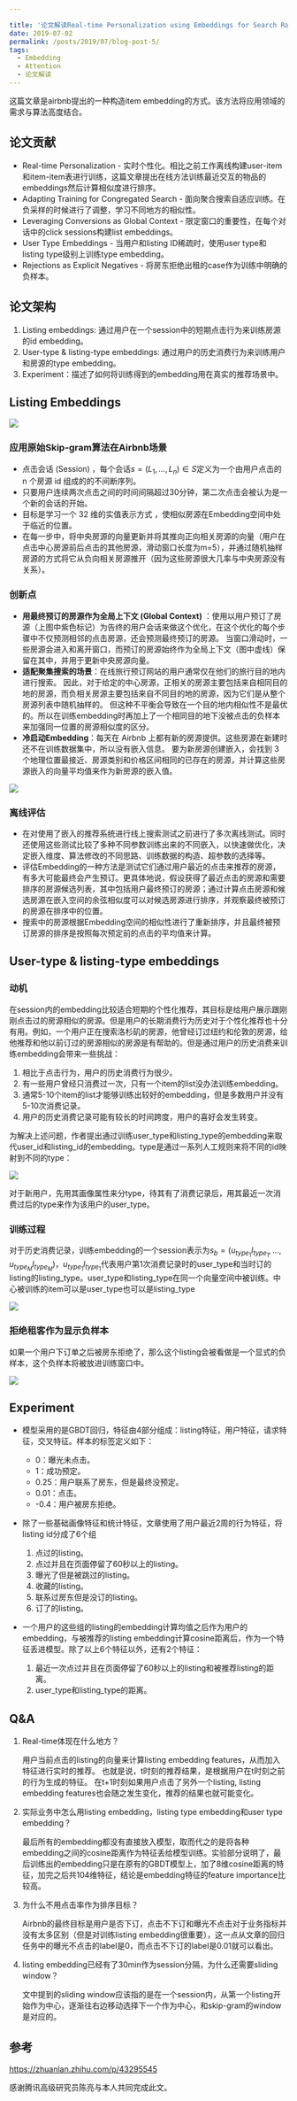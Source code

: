 ```yaml
---

title: '论文解读Real-time Personalization using Embeddings for Search Ranking at Airbnb'
date: 2019-07-02
permalink: /posts/2019/07/blog-post-5/
tags:
  - Embedding
  - Attention
  - 论文解读
---
```


这篇文章是airbnb提出的一种构造item embedding的方式。该方法将应用领域的需求与算法高度结合。

## 论文贡献

- Real-time Personalization - 实时个性化。相比之前工作离线构建user-item和item-item表进行训练，这篇文章提出在线方法训练最近交互的物品的embeddings然后计算相似度进行排序。
- Adapting Training for Congregated Search - 面向聚合搜索自适应训练。在负采样的时候进行了调整，学习不同地方的相似性。
- Leveraging Conversions as Global Context - 限定窗口的重要性，在每个对话中的click sessions构建list embeddings。
- User Type Embeddings - 当用户和listing ID稀疏时，使用user type和listing type级别上训练type embedding。
- Rejections as Explicit Negatives - 将房东拒绝出租的case作为训练中明确的负样本。

## 论文架构

1. Listing embeddings: 通过用户在一个session中的短期点击行为来训练房源的id embedding。
2. User-type & listing-type embeddings: 通过用户的历史消费行为来训练用户和房源的type embedding。
3. Experiment：描述了如何将训练得到的embedding用在真实的推荐场景中。

## Listing Embeddings

![](https://jasonyanglu.github.io/images/2019-07-02-blog-post-5.assets/0.png)

### 应用原始Skip-gram算法在Airbnb场景

- 点击会话 (Session) ，每个会话$s=(L_1, …, L_n)\in S$定义为一个由用户点击的 n 个房源 id 组成的的不间断序列。
- 只要用户连续两次点击之间的时间间隔超过30分钟，第二次点击会被认为是一个新的会话的开始。
- 目标是学习一个 32 维的实值表示方式 ，使相似房源在Embedding空间中处于临近的位置。
- 在每一步中，将中央房源的向量更新并将其推向正向相关房源的向量（用户在点击中心房源前后点击的其他房源，滑动窗口长度为m=5），并通过随机抽样房源的方式将它从负向相关房源推开（因为这些房源很大几率与中央房源没有关系）。

### 创新点

- **用最终预订的房源作为全局上下文 (Global Context)** ：使用以用户预订了房源（上图中紫色标记）为告终的用户会话来做这个优化，在这个优化的每个步骤中不仅预测相邻的点击房源，还会预测最终预订的房源。 当窗口滑动时，一些房源会进入和离开窗口，而预订的房源始终作为全局上下文（图中虚线）保留在其中，并用于更新中央房源向量。
- **适配聚集搜索的场景**：在线旅行预订网站的用户通常仅在他们的旅行目的地内进行搜索。 因此，对于给定的中心房源，正相关的房源主要包括来自相同目的地的房源，而负相关房源主要包括来自不同目的地的房源，因为它们是从整个房源列表中随机抽样的。 但这种不平衡会导致在一个目的地内相似性不是最优的。所以在训练embedding时再加上了一个相同目的地下没被点击的负样本来加强同一位置的房源相似度的区分。
- **冷启动Embedding**：每天在 Airbnb 上都有新的房源提供。这些房源在新建时还不在训练数据集中，所以没有嵌入信息。 要为新房源创建嵌入，会找到 3 个地理位置最接近、房源类别和价格区间相同的已存在的房源，并计算这些房源嵌入的向量平均值来作为新房源的嵌入值。

![](https://jasonyanglu.github.io/images/2019-07-02-blog-post-5.assets/1.png)

### 离线评估

- 在对使用了嵌入的推荐系统进行线上搜索测试之前进行了多次离线测试。同时还使用这些测试比较了多种不同参数训练出来的不同嵌入，以快速做优化，决定嵌入维度、算法修改的不同思路、训练数据的构造、超参数的选择等。
- 评估Embedding的一种方法是测试它们通过用户最近的点击来推荐的房源，有多大可能最终会产生预订。更具体地说，假设获得了最近点击的房源和需要排序的房源候选列表，其中包括用户最终预订的房源；通过计算点击房源和候选房源在嵌入空间的余弦相似度可以对候选房源进行排序，并观察最终被预订的房源在排序中的位置。
- 搜索中的房源根据Embedding空间的相似性进行了重新排序，并且最终被预订房源的排序是按照每次预定前的点击的平均值来计算。

## User-type & listing-type embeddings

### 动机

在session内的embedding比较适合短期的个性化推荐，其目标是给用户展示跟刚刚点击过的房源相似的房源。但是用户的长期消费行为历史对于个性化推荐也十分有用。例如，一个用户正在搜索洛杉矶的房源，他曾经订过纽约和伦敦的房源，给他推荐和他以前订过的房源相似的房源是有帮助的。但是通过用户的历史消费来训练embedding会带来一些挑战：

1. 相比于点击行为，用户的历史消费行为很少。
2. 有一些用户曾经只消费过一次，只有一个item的list没办法训练embedding。
3. 通常5-10个item的list才能够训练出较好的embedding，但是多数用户并没有5-10次消费记录。
4. 用户的历史消费记录可能有较长的时间跨度，用户的喜好会发生转变。

为解决上述问题，作者提出通过训练user_type和listing_type的embedding来取代user_id和listing_id的embedding。type是通过一系列人工规则来将不同的id映射到不同的type：

![](https://jasonyanglu.github.io/images/2019-07-02-blog-post-5.assets/2.png)

对于新用户，先用其画像属性来分type，待其有了消费记录后，用其最近一次消费过后的type来作为该用户的user_type。

### 训练过程

对于历史消费记录，训练embedding的一个session表示为$s_b=(u_{type_1}l_{type_1}, …, u_{type_M}l_{type_M})$，$u_{type_1}l_{type_1}$代表用户第1次消费记录时的user_type和当时订的listing的listing_type。user_type和listing_type在同一个向量空间中被训练。中心被训练的item可以是user_type也可以是listing_type

![](https://jasonyanglu.github.io/images/2019-07-02-blog-post-5.assets/3.png)

### 拒绝租客作为显示负样本

如果一个用户下订单之后被房东拒绝了，那么这个listing会被看做是一个显式的负样本，这个负样本将被放进训练窗口中。

![](https://jasonyanglu.github.io/images/2019-07-02-blog-post-5.assets/4.png)

## Experiment

- 模型采用的是GBDT回归，特征由4部分组成：listing特征，用户特征，请求特征，交叉特征。样本的标签定义如下：
  - 0：曝光未点击。
  - 1：成功预定。
  - 0.25：用户联系了房东，但是最终没预定。
  - 0.01：点击。
  - -0.4：用户被房东拒绝。

- 除了一些基础画像特征和统计特征，文章使用了用户最近2周的行为特征，将listing id分成了6个组
  1. 点过的listing。
  2. 点过并且在页面停留了60秒以上的listing。
  3. 曝光了但是被跳过的listing。
  4. 收藏的listing。
  5. 联系过房东但是没订的listing。
  6. 订了的listing。

- 一个用户的这些组的listing的embedding计算均值之后作为用户的embedding，与被推荐的listing embedding计算cosine距离后，作为一个特征丢进模型。除了以上6个特征以外，还有2个特征：
  1. 最近一次点过并且在页面停留了60秒以上的listing和被推荐listing的距离。
  2. user_type和listing_type的距离。

## Q&A

1. Real-time体现在什么地方？

   用户当前点击的listing的向量来计算listing embedding features，从而加入特征进行实时的推荐。 也就是说，t时刻的推荐结果，是根据用户在t时刻之前的行为生成的特征。 在t+1时刻如果用户点击了另外一个listing,  listing embedding features也会随之发生变化，推荐的结果也就可能变化。

2. 实际业务中怎么用listing embedding，listing type embedding和user type embedding？

   最后所有的embedding都没有直接放入模型，取而代之的是将各种embedding之间的cosine距离作为特征丢给模型训练。实验部分说明了，最后训练出的embedding只是在原有的GBDT模型上，加了8维cosine距离的特征，加完之后共104维特征，结论是embedding特征的feature importance比较高。

3. 为什么不用点击率作为排序目标？

   Airbnb的最终目标是用户是否下订，点击不下订和曝光不点击对于业务指标并没有太多区别（但是对训练listing embedding很重要），这一点从文章的回归任务中的曝光不点击的label是0，而点击不下订的label是0.01就可以看出。

4. listing embedding已经有了30min作为session分隔，为什么还需要sliding window？

   文中提到的sliding window应该指的是在一个session内，从第一个listing开始作为中心，逐渐往右边移动选择下一个作为中心，和skip-gram的window是对应的。

## 参考

https://zhuanlan.zhihu.com/p/43295545



感谢腾讯高级研究员陈亮与本人共同完成此文。